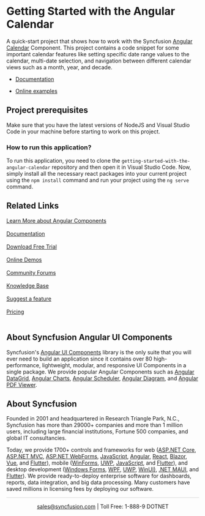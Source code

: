 # Getting Started with the Angular Calendar

A quick-start project that shows how to work with the Syncfusion [Angular Calendar](https://www.syncfusion.com/angular-components/angular-calendar?utm_source=github&utm_medium=listing&utm_campaign=angular-calendar-github-samples) Component. This project contains a code snippet for some important calendar features like setting specific date range values to the calendar, multi-date selection, and navigation between different calendar views such as a month, year, and decade.

* [Documentation](https://ej2.syncfusion.com/angular/documentation/calendar/getting-started/?utm_source=github&utm_medium=listing&utm_campaign=angular-calendar-github-samples)

* [Online examples](https://ej2.syncfusion.com/angular/demos/#/bootstrap5/calendar/default?utm_source=github&utm_medium=listing&utm_campaign=angular-calendar-github-samples)

## Project prerequisites

Make sure that you have the latest versions of NodeJS and Visual Studio Code in your machine before starting to work on this project.

### How to run this application?

To run this application, you need to clone the `getting-started-with-the-angular-calendar` repository and then open it in Visual Studio Code. Now, simply install all the necessary react packages into your current project using the `npm install` command and run your project using the `ng serve` command.

## Related Links

[Learn More about Angular Components](https://www.syncfusion.com/angular-components/?utm_source=github&utm_medium=listing&utm_campaign=angular-calendar-github-samples)<br/><br/>
[Documentation](https://ej2.syncfusion.com/angular/documentation/introduction/?utm_source=github&utm_medium=listing&utm_campaign=angular-calendar-github-samples)<br/><br/>
[Download Free Trial](https://www.syncfusion.com/downloads?utm_source=github&utm_medium=listing&utm_campaign=angular-calendar-github-samples)<br/><br/>
[Online Demos](https://ej2.syncfusion.com/angular/demos/?utm_source=github&utm_medium=listing&utm_campaign=angular-calendar-github-samples)<br/><br/>
[Community Forums](https://www.syncfusion.com/forums/?utm_source=github&utm_medium=listing&utm_campaign=angular-calendar-github-samples)<br/><br/>
[Knowledge Base](https://www.syncfusion.com/kb/essential-js2?utm_source=github&utm_medium=listing&utm_campaign=angular-calendar-github-samples)<br/><br/>
[Suggest a feature](https://www.syncfusion.com/feedback/angular?utm_source=github&utm_medium=listing&utm_campaign=angular-calendar-github-samples)<br/><br/>
[Pricing](https://www.syncfusion.com/sales/products/angular?utm_source=github&utm_medium=listing&utm_campaign=angular-calendar-github-samples)<br/><br/>

## About Syncfusion Angular UI Components
Syncfusion's [Angular UI Components](https://www.syncfusion.com/angular-components?utm_source=github&utm_medium=listing&utm_campaign=angular-calendar-github-samples) library is the only suite that you will ever need to build an application since it contains over 80 high-performance, lightweight, modular, and responsive UI Components in a single package. We provide popular Angular Components such as [Angular DataGrid](https://www.syncfusion.com/angular-components/angular-grid?utm_source=github&utm_medium=listing&utm_campaign=angular-calendar-github-samples), [Angular Charts](https://www.syncfusion.com/angular-components/angular-charts?utm_source=github&utm_medium=listing&utm_campaign=angular-calendar-github-samples), [Angular Scheduler](https://www.syncfusion.com/angular-components/angular-scheduler?utm_source=github&utm_medium=listing&utm_campaign=angular-calendar-github-samples), [Angular Diagram](https://www.syncfusion.com/angular-components/angular-diagram?utm_source=github&utm_medium=listing&utm_campaign=angular-calendar-github-samples), and [Angular PDF Viewer](https://www.syncfusion.com/angular-components/angular-pdf-viewer?utm_source=github&utm_medium=listing&utm_campaign=angular-calendar-github-samples).

## About Syncfusion

Founded in 2001 and headquartered in Research Triangle Park, N.C., Syncfusion has more than 29000+ companies and more than 1 million users, including large financial institutions, Fortune 500 companies, and global IT consultancies.

Today, we provide 1700+ controls and frameworks for web ([ASP.NET Core](https://www.syncfusion.com/aspnet-core-ui-controls?utm_source=github&utm_medium=listing&utm_campaign=angular-calendar-github-samples), [ASP.NET MVC](https://www.syncfusion.com/aspnet-mvc-ui-controls?utm_source=github&utm_medium=listing&utm_campaign=angular-calendar-github-samples), [ASP.NET WebForms](https://www.syncfusion.com/jquery/aspnet-webforms-ui-controls?utm_source=github&utm_medium=listing&utm_campaign=angular-calendar-github-samples), [JavaScript](https://www.syncfusion.com/javascript-ui-controls?utm_source=github&utm_medium=listing&utm_campaign=angular-calendar-github-samples), [Angular](https://www.syncfusion.com/angular-components?utm_source=github&utm_medium=listing&utm_campaign=angular-calendar-github-samples), [React](https://www.syncfusion.com/react-components?utm_source=github&utm_medium=listing&utm_campaign=angular-calendar-github-samples), [Blazor](https://www.syncfusion.com/blazor-components?utm_source=github&utm_medium=listing&utm_campaign=angular-calendar-github-samples), [Vue](https://www.syncfusion.com/vue-components?utm_source=github&utm_medium=listing&utm_campaign=angular-calendar-github-samples), and [Flutter](https://www.syncfusion.com/flutter-widgets?utm_source=github&utm_medium=listing&utm_campaign=angular-calendar-github-samples)), mobile ([WinForms](https://www.syncfusion.com/WinForms-ui-controls?utm_source=github&utm_medium=listing&utm_campaign=angular-calendar-github-samples), [UWP](https://www.syncfusion.com/uwp-ui-controls?utm_source=github&utm_medium=listing&utm_campaign=angular-calendar-github-samples), [JavaScript](https://www.syncfusion.com/javascript-ui-controls?utm_source=github&utm_medium=listing&utm_campaign=angular-calendar-github-samples), and [Flutter](https://www.syncfusion.com/flutter-widgets?utm_source=github&utm_medium=listing&utm_campaign=angular-calendar-github-samples)), and desktop development ([Windows Forms](https://www.syncfusion.com/winforms-ui-controls?utm_source=github&utm_medium=listing&utm_campaign=angular-calendar-github-samples), [WPF](https://www.syncfusion.com/wpf-ui-controls?utm_source=github&utm_medium=listing&utm_campaign=angular-calendar-github-samples), [UWP](https://www.syncfusion.com/uwp-ui-controls?utm_source=github&utm_medium=listing&utm_campaign=angular-calendar-github-samples), [WinUI)](https://www.syncfusion.com/winui-controls?utm_source=github&utm_medium=listing&utm_campaign=angular-calendar-github-samples), [.NET MAUI](https://www.syncfusion.com/maui-controls), and [Flutter](https://www.syncfusion.com/flutter-widgets?utm_source=github&utm_medium=listing&utm_campaign=angular-calendar-github-samples)). We provide ready-to-deploy enterprise software for dashboards, reports, data integration, and big data processing. Many customers have saved millions in licensing fees by deploying our software.

<hr style="height:0.3px;border:none;color:lightgrey;background-color:lightgrey;" />

<p align="center">
  <a href="mailto:sales@syncfusion.com?Subject=Syncfusion Angular Components - Github Sample" target="_top">sales@syncfusion.com</a> | Toll Free: 1-888-9 DOTNET <br>
</p>